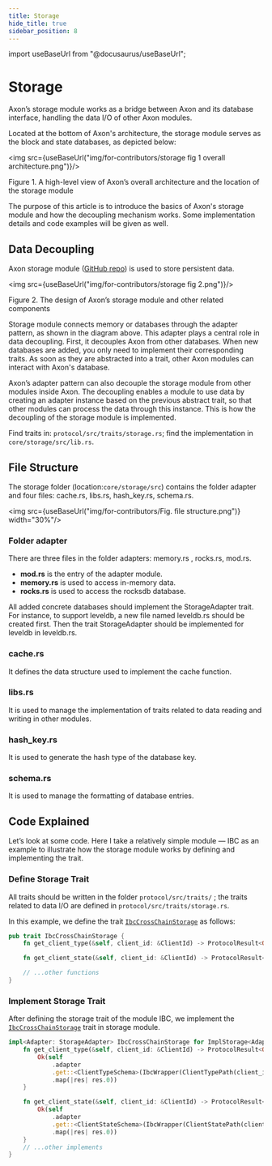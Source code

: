 ```yaml
---
title: Storage
hide_title: true
sidebar_position: 8
---
```


import useBaseUrl from "@docusaurus/useBaseUrl";

# Storage

Axon’s storage module works as a bridge between Axon and its database interface, handling the data I/O of other Axon modules.

Located at the bottom of Axon's architecture, the storage module serves as the block and state databases, as depicted below:

<img src={useBaseUrl("img/for-contributors/storage fig 1 overall architecture.png")}/>

<p class="axon-anno">Figure 1. A high-level view of Axon’s overall architecture and the location of the storage module</p>

The purpose of this article is to introduce the basics of Axon's storage module and how the decoupling mechanism works. Some implementation details and code examples will be given as well.

## Data Decoupling

Axon storage module ([GitHub repo](https://github.com/axonweb3/axon/tree/dc9de2220a42d61ed2b4e6624ef5faf6a64a6223/core/storage)) is used to store persistent data.

<img src={useBaseUrl("img/for-contributors/storage fig 2.png")}/>

<p class="axon-anno">Figure 2. The design of Axon’s storage module and other related components</p>

Storage module connects memory or databases through the adapter pattern, as shown in the diagram above. This adapter plays a central role in data decoupling. First, it decouples Axon from other databases. When new databases are added, you only need to implement their corresponding traits. As soon as they are abstracted into a trait, other Axon modules can interact with Axon's database.

Axon’s adapter pattern can also decouple the storage module from other modules inside Axon. The decoupling enables a module to use data by creating an adapter instance based on the previous abstract trait, so that other modules can process the data through this instance. This is how the decoupling of the storage module is implemented.

Find traits in: `protocol/src/traits/storage.rs`; find the implementation in `core/storage/src/lib.rs`.

## File Structure

The storage folder (location:`core/storage/src`) contains the folder adapter and four files: cache.rs, libs.rs, hash_key.rs, schema.rs.

<img src={useBaseUrl("img/for-contributors/Fig. file structure.png")} width="30%"/>

### Folder adapter

There are three files in the folder adapters: memory.rs , rocks.rs, mod.rs.

- **mod.rs** is the entry of the adapter module.
- **memory.rs** is used to access in-memory data.
- **rocks.rs** is used to access the rocksdb database.

All added concrete databases should implement the StorageAdapter trait. For instance, to support leveldb, a new file named leveldb.rs should be created first. Then the trait StorageAdapter should be implemented for leveldb in leveldb.rs.

### cache.rs

It defines the data structure used to implement the cache function.

### libs.rs

It is used to manage the implementation of traits related to data reading and writing in other modules.

### hash_key.rs

It is used to generate the hash type of the database key.

### schema.rs

It is used to manage the formatting of database entries.

## Code Explained

Let’s look at some code. Here I take a relatively simple module — IBC as an example to illustrate how the storage module works by defining and implementing the trait.

### Define Storage Trait

All traits should be written in the folder `protocol/src/traits/` ; the traits related to data I/O are defined in `protocol/src/traits/storage.rs`.

In this example, we define the trait [`IbcCrossChainStorage`](https://github.com/axonweb3/axon/blob/dc9de2220a42d61ed2b4e6624ef5faf6a64a6223/protocol/src/traits/storage.rs#L212) as follows:

```rust
pub trait IbcCrossChainStorage {
    fn get_client_type(&self, client_id: &ClientId) -> ProtocolResult<Option<ClientType>>;

    fn get_client_state(&self, client_id: &ClientId) -> ProtocolResult<Option<AnyClientState>>;

    // ...other functions
}
```

### Implement Storage Trait

After defining the storage trait of the module IBC, we implement the [`IbcCrossChainStorage`](https://github.com/axonweb3/axon/blob/dc9de2220a42d61ed2b4e6624ef5faf6a64a6223/core/storage/src/lib.rs#L659) trait in storage module.

```rust
impl<Adapter: StorageAdapter> IbcCrossChainStorage for ImplStorage<Adapter> {
    fn get_client_type(&self, client_id: &ClientId) -> ProtocolResult<Option<ClientType>> {
        Ok(self
            .adapter
            .get::<ClientTypeSchema>(IbcWrapper(ClientTypePath(client_id.clone())))?
            .map(|res| res.0))
    }

    fn get_client_state(&self, client_id: &ClientId) -> ProtocolResult<Option<AnyClientState>> {
        Ok(self
            .adapter
            .get::<ClientStateSchema>(IbcWrapper(ClientStatePath(client_id.clone())))?
            .map(|res| res.0))
    }
    // ...other implements
}
```
